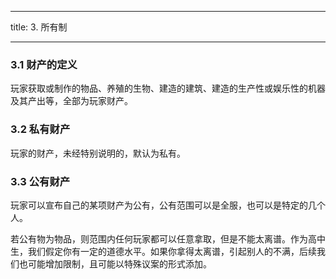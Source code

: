 
---

title: 3. 所有制

---

### 3.1 财产的定义

玩家获取或制作的物品、养殖的生物、建造的建筑、建造的生产性或娱乐性的机器及其产出等，全部为玩家财产。

### 3.2 私有财产

玩家的财产，未经特别说明的，默认为私有。

### 3.3 公有财产

玩家可以宣布自己的某项财产为公有，公有范围可以是全服，也可以是特定的几个人。

若公有物为物品，则范围内任何玩家都可以任意拿取，但是不能太离谱。作为高中生，我们假定你有一定的道德水平。如果你拿得太离谱，引起别人的不满，后续我们也可能增加限制，且可能以特殊议案的形式添加。